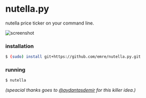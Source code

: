 nutella.py
================

nutella price ticker on your command line. 

![screenshot](http://i.imgur.com/pRgnj63.png)


### installation

```bash
$ (sudo) install git+https://github.com/emre/nutella.py.git
```

### running
```bash
$ nutella
```

*(speacial thanks goes to <a href="http://github.com/aydantasdemir">@aydantasdemir</a> for this killer idea.)*
